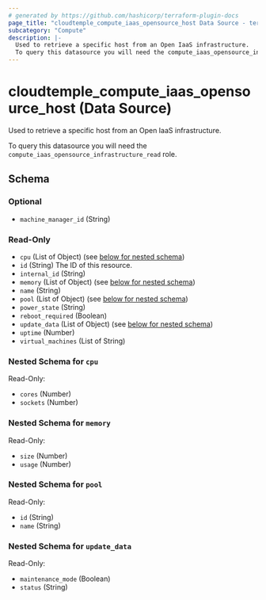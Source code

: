 ```yaml
---
# generated by https://github.com/hashicorp/terraform-plugin-docs
page_title: "cloudtemple_compute_iaas_opensource_host Data Source - terraform-provider-cloudtemple"
subcategory: "Compute"
description: |-
  Used to retrieve a specific host from an Open IaaS infrastructure.
  To query this datasource you will need the compute_iaas_opensource_infrastructure_read role.
---
```


# cloudtemple_compute_iaas_opensource_host (Data Source)

Used to retrieve a specific host from an Open IaaS infrastructure.

To query this datasource you will need the `compute_iaas_opensource_infrastructure_read` role.



<!-- schema generated by tfplugindocs -->
## Schema

### Optional

- `machine_manager_id` (String)

### Read-Only

- `cpu` (List of Object) (see [below for nested schema](#nestedatt--cpu))
- `id` (String) The ID of this resource.
- `internal_id` (String)
- `memory` (List of Object) (see [below for nested schema](#nestedatt--memory))
- `name` (String)
- `pool` (List of Object) (see [below for nested schema](#nestedatt--pool))
- `power_state` (String)
- `reboot_required` (Boolean)
- `update_data` (List of Object) (see [below for nested schema](#nestedatt--update_data))
- `uptime` (Number)
- `virtual_machines` (List of String)

<a id="nestedatt--cpu"></a>
### Nested Schema for `cpu`

Read-Only:

- `cores` (Number)
- `sockets` (Number)


<a id="nestedatt--memory"></a>
### Nested Schema for `memory`

Read-Only:

- `size` (Number)
- `usage` (Number)


<a id="nestedatt--pool"></a>
### Nested Schema for `pool`

Read-Only:

- `id` (String)
- `name` (String)


<a id="nestedatt--update_data"></a>
### Nested Schema for `update_data`

Read-Only:

- `maintenance_mode` (Boolean)
- `status` (String)


